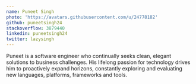 ```yaml
---
name: Puneet Singh
photo: 'https://avatars.githubusercontent.com/u/24778182'
github: puneetsingh24
stackoverflow: 3879440
linkedin: puneetsingh24
twitter: lazysingh
---
```

Puneet is a software engineer who continually seeks clean, elegant solutions to business challenges. His lifelong passion for technology drives him to proactively expand horizons, constantly exploring and evaluating new languages, platforms, frameworks and tools.